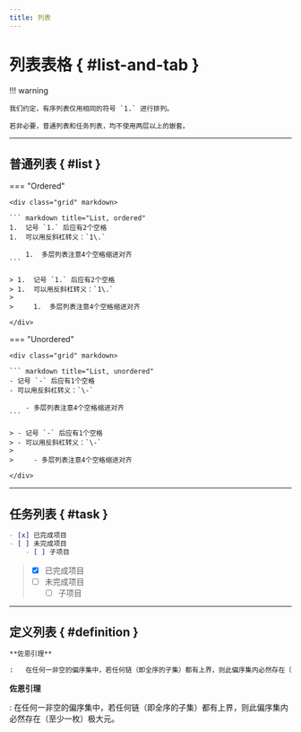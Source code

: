 ```yaml
---
title: 列表
---
```


列表表格 { #list-and-tab }
==========================

!!! warning

    我们约定，有序列表仅用相同的符号 `1.` 进行排列。

    若非必要，普通列表和任务列表，均不使用两层以上的嵌套。

***

普通列表 { #list }
------------------

=== "Ordered"

    <div class="grid" markdown>
    
    ``` markdown title="List, ordered"
    1.  记号 `1.` 后应有2个空格
    1.  可以用反斜杠转义：`1\.`
    
        1.  多层列表注意4个空格缩进对齐
    ```
    
    > 1.  记号 `1.` 后应有2个空格
    > 1.  可以用反斜杠转义：`1\.`
    > 
    >     1.  多层列表注意4个空格缩进对齐
    
    </div>

=== "Unordered"

    <div class="grid" markdown>

    ``` markdown title="List, unordered"
    - 记号 `-` 后应有1个空格
    - 可以用反斜杠转义：`\-`
    
        - 多层列表注意4个空格缩进对齐
    ```
    
    > - 记号 `-` 后应有1个空格
    > - 可以用反斜杠转义：`\-`
    > 
    >     - 多层列表注意4个空格缩进对齐
    
    </div>

***

任务列表 { #task }
------------------

<div class="grid" markdown>

``` markdown title="Task list"
- [x] 已完成项目
- [ ] 未完成项目
    - [ ] 子项目
```

> - [x] 已完成项目
> - [ ] 未完成项目
>     - [ ] 子项目

</div>

***

定义列表 { #definition }
------------------------

``` markdown title="Definition list"
**佐恩引理**

:   在任何一非空的偏序集中，若任何链（即全序的子集）都有上界，则此偏序集内必然存在（至少一枚）极大元。
```

<div class="result" markdown>

**佐恩引理**

:   在任何一非空的偏序集中，若任何链（即全序的子集）都有上界，则此偏序集内必然存在（至少一枚）极大元。

</div>
